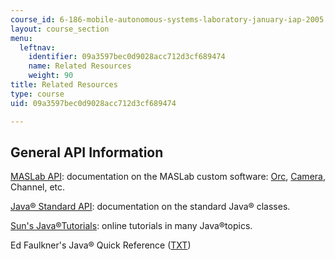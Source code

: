 ```yaml
---
course_id: 6-186-mobile-autonomous-systems-laboratory-january-iap-2005
layout: course_section
menu:
  leftnav:
    identifier: 09a3597bec0d9028acc712d3cf689474
    name: Related Resources
    weight: 90
title: Related Resources
type: course
uid: 09a3597bec0d9028acc712d3cf689474

---
```


General API Information
-----------------------

[MASLab API](/ans7870/6/6.186/maslab/index.htm): documentation on the MASLab custom software: [Orc](/ans7870/6/6.186/maslab/maslab/orc/package-summary.html), [Camera](/ans7870/6/6.186/maslab/maslab/camera/package-summary.html), Channel, etc.

[Java® Standard API](http://java.sun.com/j2se/1.5.0/docs/api/): documentation on the standard Java® classes.

[Sun's Java®Tutorials](http://java.sun.com/docs/books/tutorial/): online tutorials in many Java®topics.

Ed Faulkner's Java® Quick Reference ([TXT](/courses/electrical-engineering-and-computer-science/6-186-mobile-autonomous-systems-laboratory-january-iap-2005/related-resources/javareference.txt))